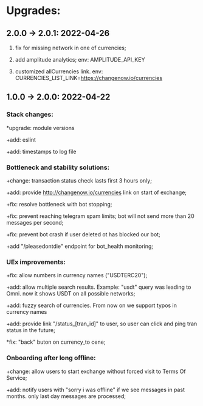 # Upgrades:

## 2.0.0 -> 2.0.1: 2022-04-26

1) fix for missing network in one of currencies; 

2) add amplitude analytics; env: AMPLITUDE_API_KEY

3) customized allCurrencies link. env: 
CURRENCIES_LIST_LINK=https://changenow.io/currencies


## 1.0.0 -> 2.0.0: 2022-04-22
### Stack changes:
*upgrade: module versions

+add: eslint

+add: timestamps to log file

### Bottleneck and stability solutions:
+change: transaction status check lasts first 3 hours only;

+add: provide http://changenow.io/currencies link on start of exchange;

+fix: resolve bottleneck with bot stopping;

+fix: prevent reaching telegram spam limits; bot will not send more than 20 messages per second;

+fix: prevent bot crash if user deleted ot has blocked our bot;

+add "/pleasedontdie" endpoint for bot_health monitoring;

### UEx improvements:
+fix: allow numbers in currency names ("USDTERC20");

+add: allow multiple search results. Example: "usdt" query was leading to Omni. now it shows USDT on all possible networks;

+add: fuzzy search of currencies. From now on we support typos in currency names

+add: provide link "/status_[tran_id]" to user, so user can click and ping tran status in the future;

*fix: "back" buton on currency_to cene;


### Onboarding after long offline:
+change: allow users to start exchange without forced visit to Terms Of Service;

+add: notify users with "sorry i was offline" if we see messages in past months. only last day messages are processed;
